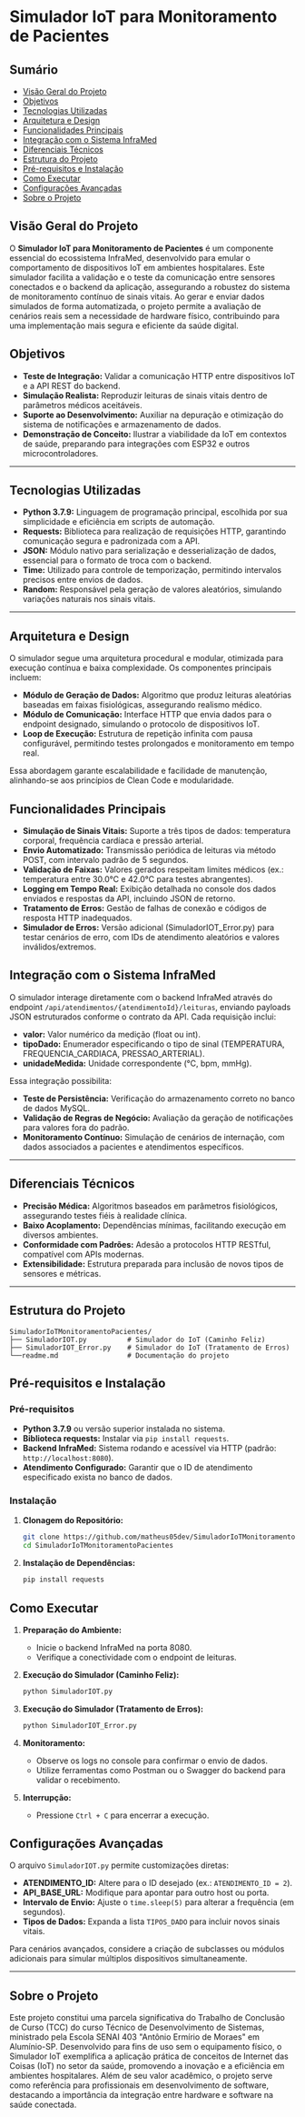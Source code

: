 # Simulador IoT para Monitoramento de Pacientes

## Sumário

- [Visão Geral do Projeto](#visão-geral-do-projeto)
- [Objetivos](#objetivos)
- [Tecnologias Utilizadas](#tecnologias-utilizadas)
- [Arquitetura e Design](#arquitetura-e-design)
- [Funcionalidades Principais](#funcionalidades-principais)
- [Integração com o Sistema InfraMed](#integração-com-o-sistema-inframed)
- [Diferenciais Técnicos](#diferenciais-técnicos)
- [Estrutura do Projeto](#estrutura-do-projeto)
- [Pré-requisitos e Instalação](#pré-requisitos-e-instalação)
- [Como Executar](#como-executar)
- [Configurações Avançadas](#configurações-avançadas)
- [Sobre o Projeto](#sobre-o-projeto)

## Visão Geral do Projeto

O **Simulador IoT para Monitoramento de Pacientes** é um componente essencial do ecossistema InfraMed, desenvolvido para emular o comportamento de dispositivos IoT em ambientes hospitalares. Este simulador facilita a validação e o teste da comunicação entre sensores conectados e o backend da aplicação, assegurando a robustez do sistema de monitoramento contínuo de sinais vitais. Ao gerar e enviar dados simulados de forma automatizada, o projeto permite a avaliação de cenários reais sem a necessidade de hardware físico, contribuindo para uma implementação mais segura e eficiente da saúde digital.

## Objetivos

- **Teste de Integração:** Validar a comunicação HTTP entre dispositivos IoT e a API REST do backend.
- **Simulação Realista:** Reproduzir leituras de sinais vitais dentro de parâmetros médicos aceitáveis.
- **Suporte ao Desenvolvimento:** Auxiliar na depuração e otimização do sistema de notificações e armazenamento de dados.
- **Demonstração de Conceito:** Ilustrar a viabilidade da IoT em contextos de saúde, preparando para integrações com ESP32 e outros microcontroladores.

---

## Tecnologias Utilizadas

- **Python 3.7.9:** Linguagem de programação principal, escolhida por sua simplicidade e eficiência em scripts de automação.
- **Requests:** Biblioteca para realização de requisições HTTP, garantindo comunicação segura e padronizada com a API.
- **JSON:** Módulo nativo para serialização e desserialização de dados, essencial para o formato de troca com o backend.
- **Time:** Utilizado para controle de temporização, permitindo intervalos precisos entre envios de dados.
- **Random:** Responsável pela geração de valores aleatórios, simulando variações naturais nos sinais vitais.

---

## Arquitetura e Design

O simulador segue uma arquitetura procedural e modular, otimizada para execução contínua e baixa complexidade. Os componentes principais incluem:

- **Módulo de Geração de Dados:** Algoritmo que produz leituras aleatórias baseadas em faixas fisiológicas, assegurando realismo médico.
- **Módulo de Comunicação:** Interface HTTP que envia dados para o endpoint designado, simulando o protocolo de dispositivos IoT.
- **Loop de Execução:** Estrutura de repetição infinita com pausa configurável, permitindo testes prolongados e monitoramento em tempo real.

Essa abordagem garante escalabilidade e facilidade de manutenção, alinhando-se aos princípios de Clean Code e modularidade.

## Funcionalidades Principais

- **Simulação de Sinais Vitais:** Suporte a três tipos de dados: temperatura corporal, frequência cardíaca e pressão arterial.
- **Envio Automatizado:** Transmissão periódica de leituras via método POST, com intervalo padrão de 5 segundos.
- **Validação de Faixas:** Valores gerados respeitam limites médicos (ex.: temperatura entre 30.0°C e 42.0°C para testes abrangentes).
- **Logging em Tempo Real:** Exibição detalhada no console dos dados enviados e respostas da API, incluindo JSON de retorno.
- **Tratamento de Erros:** Gestão de falhas de conexão e códigos de resposta HTTP inadequados.
- **Simulador de Erros:** Versão adicional (SimuladorIOT_Error.py) para testar cenários de erro, com IDs de atendimento aleatórios e valores inválidos/extremos.

## Integração com o Sistema InfraMed

O simulador interage diretamente com o backend InfraMed através do endpoint `/api/atendimentos/{atendimentoId}/leituras`, enviando payloads JSON estruturados conforme o contrato da API. Cada requisição inclui:

- **valor:** Valor numérico da medição (float ou int).
- **tipoDado:** Enumerador especificando o tipo de sinal (TEMPERATURA, FREQUENCIA_CARDIACA, PRESSAO_ARTERIAL).
- **unidadeMedida:** Unidade correspondente (°C, bpm, mmHg).

Essa integração possibilita:

- **Teste de Persistência:** Verificação do armazenamento correto no banco de dados MySQL.
- **Validação de Regras de Negócio:** Avaliação da geração de notificações para valores fora do padrão.
- **Monitoramento Contínuo:** Simulação de cenários de internação, com dados associados a pacientes e atendimentos específicos.

---

## Diferenciais Técnicos

- **Precisão Médica:** Algoritmos baseados em parâmetros fisiológicos, assegurando testes fiéis à realidade clínica.
- **Baixo Acoplamento:** Dependências mínimas, facilitando execução em diversos ambientes.
- **Conformidade com Padrões:** Adesão a protocolos HTTP RESTful, compatível com APIs modernas.
- **Extensibilidade:** Estrutura preparada para inclusão de novos tipos de sensores e métricas.

---

## Estrutura do Projeto

```
SimuladorIoTMonitoramentoPacientes/
├── SimuladorIOT.py          # Simulador do IoT (Caminho Feliz)
├── SimuladorIOT_Error.py    # Simulador do IoT (Tratamento de Erros)
└──readme.md                 # Documentação do projeto
```

## Pré-requisitos e Instalação

### Pré-requisitos

- **Python 3.7.9** ou versão superior instalada no sistema.
- **Biblioteca requests:** Instalar via `pip install requests`.
- **Backend InfraMed:** Sistema rodando e acessível via HTTP (padrão: `http://localhost:8080`).
- **Atendimento Configurado:** Garantir que o ID de atendimento especificado exista no banco de dados.

### Instalação

1. **Clonagem do Repositório:**

   ```bash
   git clone https://github.com/matheus05dev/SimuladorIoTMonitoramentoPacientes.git
   cd SimuladorIoTMonitoramentoPacientes
   ```

2. **Instalação de Dependências:**
   ```bash
   pip install requests
   ```

## Como Executar

1. **Preparação do Ambiente:**

   - Inicie o backend InfraMed na porta 8080.
   - Verifique a conectividade com o endpoint de leituras.

2. **Execução do Simulador (Caminho Feliz):**

   ```bash
   python SimuladorIOT.py
   ```

3. **Execução do Simulador (Tratamento de Erros):**

   ```bash
   python SimuladorIOT_Error.py
   ```

4. **Monitoramento:**

   - Observe os logs no console para confirmar o envio de dados.
   - Utilize ferramentas como Postman ou o Swagger do backend para validar o recebimento.

5. **Interrupção:**
   - Pressione `Ctrl + C` para encerrar a execução.

## Configurações Avançadas

O arquivo `SimuladorIOT.py` permite customizações diretas:

- **ATENDIMENTO_ID:** Altere para o ID desejado (ex.: `ATENDIMENTO_ID = 2`).
- **API_BASE_URL:** Modifique para apontar para outro host ou porta.
- **Intervalo de Envio:** Ajuste o `time.sleep(5)` para alterar a frequência (em segundos).
- **Tipos de Dados:** Expanda a lista `TIPOS_DADO` para incluir novos sinais vitais.

Para cenários avançados, considere a criação de subclasses ou módulos adicionais para simular múltiplos dispositivos simultaneamente.

---

## Sobre o Projeto

Este projeto constitui uma parcela significativa do Trabalho de Conclusão de Curso (TCC) do curso Técnico de Desenvolvimento de Sistemas, ministrado pela Escola SENAI 403 "Antônio Ermírio de Moraes" em Alumínio-SP. Desenvolvido para fins de uso sem o equipamento físico, o Simulador IoT exemplifica a aplicação prática de conceitos de Internet das Coisas (IoT) no setor da saúde, promovendo a inovação e a eficiência em ambientes hospitalares. Além de seu valor acadêmico, o projeto serve como referência para profissionais em desenvolvimento de software, destacando a importância da integração entre hardware e software na saúde conectada.
